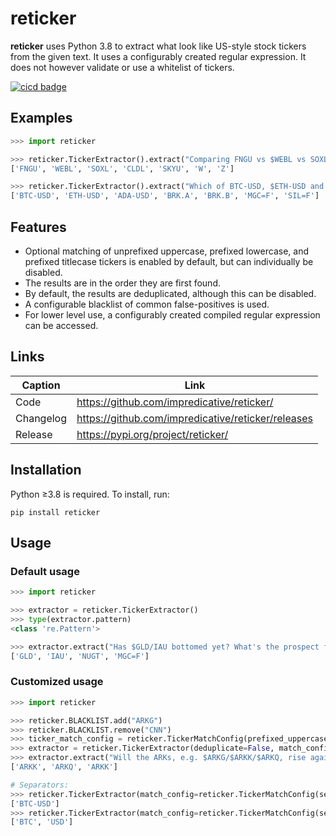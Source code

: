# reticker
**reticker** uses Python 3.8 to extract what look like US-style stock tickers from the given text. It uses a configurably created regular expression.
It does not however validate or use a whitelist of tickers.

[![cicd badge](https://github.com/impredicative/reticker/workflows/cicd/badge.svg?branch=master)](https://github.com/impredicative/reticker/actions?query=workflow%3Acicd+branch%3Amaster)

## Examples
```python
>>> import reticker

>>> reticker.TickerExtractor().extract("Comparing FNGU vs $WEBL vs SOXL- who wins? And what about $cldl vs $Skyu? IMHO, SOXL is king!\nBTW, will the $w+$Z pair still grow?")
['FNGU', 'WEBL', 'SOXL', 'CLDL', 'SKYU', 'W', 'Z']

>>> reticker.TickerExtractor().extract("Which of BTC-USD, $ETH-USD and $ada-usd is best?\nWhat about $Brk.a and $Brk.B? Compare futures MGC=F and SIL=F.")
['BTC-USD', 'ETH-USD', 'ADA-USD', 'BRK.A', 'BRK.B', 'MGC=F', 'SIL=F']
```

## Features
* Optional matching of unprefixed uppercase, prefixed lowercase, and prefixed titlecase tickers is enabled by default, but can individually be disabled.
* The results are in the order they are first found.
* By default, the results are deduplicated, although this can be disabled.
* A configurable blacklist of common false-positives is used.
* For lower level use, a configurably created compiled regular expression can be accessed.

## Links
| Caption   | Link                                               |
|-----------|----------------------------------------------------|
| Code      | https://github.com/impredicative/reticker/         |
| Changelog | https://github.com/impredicative/reticker/releases |
| Release   | https://pypi.org/project/reticker/                 |

## Installation
Python ≥3.8 is required. To install, run:

    pip install reticker

## Usage

### Default usage
```python
>>> import reticker

>>> extractor = reticker.TickerExtractor()
>>> type(extractor.pattern)
<class 're.Pattern'>

>>> extractor.extract("Has $GLD/IAU bottomed yet? What's the prospect for gold miners like $nugt? Maybe check gold futures MGC=F!")
['GLD', 'IAU', 'NUGT', 'MGC=F']
```

### Customized usage
```python
>>> import reticker

>>> reticker.BLACKLIST.add("ARKG")
>>> reticker.BLACKLIST.remove("CNN")
>>> ticker_match_config = reticker.TickerMatchConfig(prefixed_uppercase=True, unprefixed_uppercase=False, prefixed_lowercase=False, prefixed_titlecase=False)
>>> extractor = reticker.TickerExtractor(deduplicate=False, match_config=ticker_match_config)
>>> extractor.extract("Will the ARKs, e.g. $ARKG/$ARKK/$ARKQ, rise again, especially $ARKK? I'm not a fan of $doge, and ETC is just obsolete.")
['ARKK', 'ARKQ', 'ARKK']

# Separators:
>>> reticker.TickerExtractor(match_config=reticker.TickerMatchConfig(separators="-=")).extract("BTC-USD")
['BTC-USD']
>>> reticker.TickerExtractor(match_config=reticker.TickerMatchConfig(separators="")).extract("BTC-USD")
['BTC', 'USD']
```
